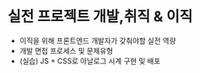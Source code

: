 # 실전 프로젝트 개발,취직 & 이직

- 이직을 위해 프론트엔드 개발자가 갖춰야할 실전 역량
- 개발 면접 프로세스 및 문제유형
- (실습) JS + CSS로 아날로그 시계 구현 및 배포